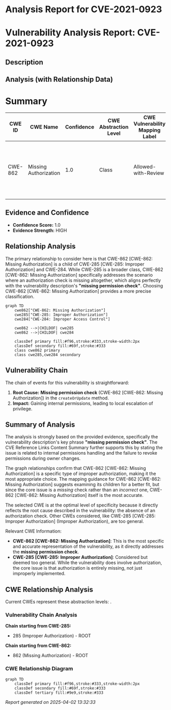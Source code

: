 # Analysis Report for CVE-2021-0923

# Vulnerability Analysis Report: CVE-2021-0923

## Description



## Analysis (with Relationship Data)

# Summary
| CWE ID | CWE Name | Confidence | CWE Abstraction Level | CWE Vulnerability Mapping Label | CWE-Vulnerability Mapping Notes |
|---|---|---|---|---|---|
| CWE-862 | Missing Authorization | 1.0 | Class | Allowed-with-Review | Primary CWE: The vulnerability stems from a **missing permission check** in the `createOrUpdate` method of `Permission.java`. |

## Evidence and Confidence

*   **Confidence Score:** 1.0
*   **Evidence Strength:** HIGH

## Relationship Analysis
The primary relationship to consider here is that CWE-862 [CWE-862: Missing Authorization] is a child of CWE-285 [CWE-285: Improper Authorization] and CWE-284. While CWE-285 is a broader class, CWE-862 [CWE-862: Missing Authorization] specifically addresses the scenario where an authorization check is missing altogether, which aligns perfectly with the vulnerability description's **"missing permission check"**. Choosing CWE-862 [CWE-862: Missing Authorization] provides a more precise classification.

```mermaid
graph TD
    cwe862["CWE-862: Missing Authorization"]
    cwe285["CWE-285: Improper Authorization"]
    cwe284["CWE-284: Improper Access Control"]
    
    cwe862 -->|CHILDOF| cwe285
    cwe862 -->|CHILDOF| cwe284

    classDef primary fill:#f96,stroke:#333,stroke-width:2px
    classDef secondary fill:#69f,stroke:#333
    class cwe862 primary
    class cwe285,cwe284 secondary
```

## Vulnerability Chain
The chain of events for this vulnerability is straightforward:

1.  **Root Cause:** **Missing permission check** (CWE-862 [CWE-862: Missing Authorization]) in the `createOrUpdate` method.
2.  **Impact:** Gaining internal permissions, leading to local escalation of privilege.

## Summary of Analysis
The analysis is strongly based on the provided evidence, specifically the vulnerability description's key phrase **"missing permission check"**. The CVE Reference Links Content Summary further supports this by stating the issue is related to internal permissions handling and the failure to revoke permissions during owner changes.

The graph relationships confirm that CWE-862 [CWE-862: Missing Authorization] is a specific type of improper authorization, making it the most appropriate choice. The mapping guidance for CWE-862 [CWE-862: Missing Authorization] suggests examining its children for a better fit, but since the core issue is a *missing* check rather than an *incorrect* one, CWE-862 [CWE-862: Missing Authorization] itself is the most accurate.

The selected CWE is at the optimal level of specificity because it directly reflects the root cause described in the vulnerability: the absence of an authorization check. Other CWEs considered, like CWE-285 [CWE-285: Improper Authorization] (Improper Authorization), are too general.

Relevant CWE Information:
- **CWE-862 [CWE-862: Missing Authorization]**: This is the most specific and accurate representation of the vulnerability, as it directly addresses the **missing permission check**.
- **CWE-285 [CWE-285: Improper Authorization]**: Considered but deemed too general. While the vulnerability does involve authorization, the core issue is that authorization is entirely missing, not just improperly implemented.


## CWE Relationship Analysis

Current CWEs represent these abstraction levels: .


### Vulnerability Chain Analysis

**Chain starting from CWE-285:**
- 285 (Improper Authorization) - ROOT


**Chain starting from CWE-862:**
- 862 (Missing Authorization) - ROOT



### CWE Relationship Diagram

```mermaid
graph TD
    classDef primary fill:#f96,stroke:#333,stroke-width:2px
    classDef secondary fill:#69f,stroke:#333
    classDef tertiary fill:#9e9,stroke:#333
```



*Report generated on 2025-04-02 13:32:33*
